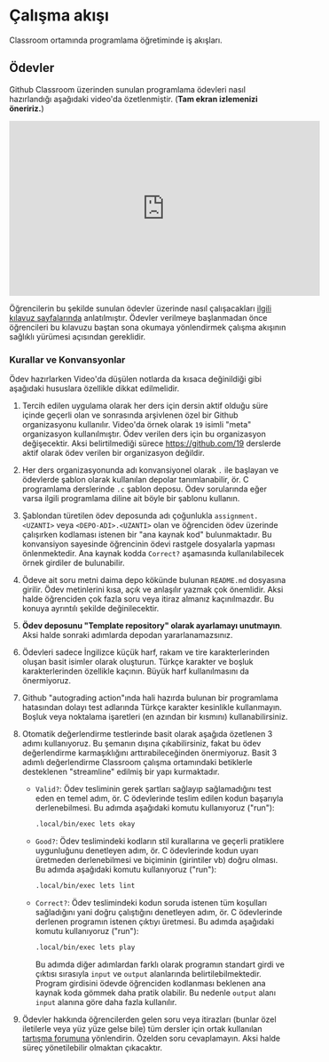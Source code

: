 # Çalışma akışı

Classroom ortamında programlama öğretiminde iş akışları.

## Ödevler

Github Classroom üzerinden sunulan programlama ödevleri nasıl hazırlandığı aşağıdaki video'da özetlenmiştir.  (**Tam
ekran izlemenizi öneririz.**)

<iframe width="560" height="315" src="https://www.youtube.com/embed/KlaNT07bWtk" title="YouTube video player" frameborder="0" allow="accelerometer; autoplay; clipboard-write; encrypted-media; gyroscope; picture-in-picture" allowfullscreen></iframe>

Öğrencilerin bu şekilde sunulan ödevler üzerinde nasıl çalışacakları [ilgili kılavuz sayfalarında](/guide/)
anlatılmıştır.  Ödevler verilmeye başlanmadan önce öğrencileri bu kılavuzu baştan sona okumaya yönlendirmek çalışma
akışının sağlıklı yürümesi açısından gereklidir.

### Kurallar ve Konvansyonlar

Ödev hazırlarken Video'da düşülen notlarda da kısaca değinildiği gibi aşağıdaki hususlara özellikle dikkat edilmelidir.

1. Tercih edilen uygulama olarak her ders için dersin aktif olduğu süre içinde geçerli olan ve sonrasında arşivlenen
   özel bir Github organizasyonu kullanılır.  Video'da örnek olarak `19` isimli "meta" organizasyon kullanılmıştır. Ödev
   verilen ders için bu organizasyon değişecektir.  Aksi belirtilmediği sürece https://github.com/19 derslerde aktif
   olarak ödev verilen bir organizasyon değildir.

2. Her ders organizasyonunda adı konvansiyonel olarak `.` ile başlayan ve ödevlerde şablon olarak kullanılan depolar
   tanımlanabilir, ör. C programlama derslerinde `.c` şablon deposu.  Ödev sorularında eğer varsa ilgili programlama
   diline ait böyle bir şablonu kullanın.

3. Şablondan türetilen ödev deposunda adı çoğunlukla `assignment.<UZANTI>` veya `<DEPO-ADI>.<UZANTI>` olan ve öğrenciden
   ödev üzerinde çalışırken kodlaması istenen bir "ana kaynak kod" bulunmaktadır.  Bu konvansiyon sayesinde öğrencinin
   ödevi rastgele dosyalarla yapması önlenmektedir.  Ana kaynak kodda `Correct?` aşamasında kullanılabilecek örnek
   girdiler de bulunabilir.

4. Ödeve ait soru metni daima depo kökünde bulunan `README.md` dosyasına girilir.  Ödev metinlerini kısa, açık ve
   anlaşılır yazmak çok önemlidir.  Aksi halde öğrenciden çok fazla soru veya itiraz almanız kaçınılmazdır.  Bu konuya
   ayrıntılı şekilde değinilecektir.

5. **Ödev deposunu "Template repository" olarak ayarlamayı unutmayın**.  Aksi halde sonraki adımlarda depodan
   yararlanamazsınız.

6. Ödevleri sadece İngilizce küçük harf, rakam ve tire karakterlerinden oluşan basit isimler olarak oluşturun.  Türkçe
   karakter ve boşluk karakterlerinden özellikle kaçının.  Büyük harf kullanılmasını da önermiyoruz.

7. Github "autograding action"ında hali hazırda bulunan bir programlama hatasından dolayı test adlarında Türkçe karakter
   kesinlikle kullanmayın.  Boşluk veya noktalama işaretleri (en azından bir kısmını) kullanabilirsiniz.

8. Otomatik değerlendirme testlerinde basit olarak aşağıda özetlenen 3 adımı kullanıyoruz.  Bu şemanın dışına
   çıkabilirsiniz, fakat bu ödev değerlendirme karmaşıklığını arttırabileceğinden önermiyoruz.  Basit 3 adımlı
   değerlendirme Classroom çalışma ortamındaki betiklerle desteklenen "streamline" edilmiş bir yapı kurmaktadır.

   - `Valid?`: Ödev tesliminin gerek şartları sağlayıp sağlamadığını test eden en temel adım, ör. C ödevlerinde teslim
     edilen kodun başarıyla derlenebilmesi.  Bu adımda aşağıdaki komutu kullanıyoruz ("run"):

     ```sh
     .local/bin/exec lets okay
     ```

   - `Good?`: Ödev teslimindeki kodların stil kurallarına ve geçerli pratiklere uygunluğunu denetleyen adım, ör. C
     ödevlerinde kodun uyarı üretmeden derlenebilmesi ve biçiminin (girintiler vb) doğru olması.  Bu adımda aşağıdaki
     komutu kullanıyoruz ("run"):

     ```sh
     .local/bin/exec lets lint
     ```

   - `Correct?`: Ödev teslimindeki kodun soruda istenen tüm koşulları sağladığını yani doğru çalıştığını denetleyen
     adım, ör. C ödevlerinde derlenen programın istenen çıktıyı üretmesi.  Bu adımda aşağıdaki komutu kullanıyoruz
     ("run"):

     ```sh
     .local/bin/exec lets play
     ```

     Bu adımda diğer adımlardan farklı olarak programın standart girdi ve çıktısı sırasıyla `input` ve `output`
     alanlarında belirtilebilmektedir.  Program girdisini ödevde öğrenciden kodlanması beklenen ana kaynak koda gömmek
     daha pratik olabilir.  Bu nedenle `output` alanı `input` alanına göre daha fazla kullanılır.

9. Ödevler hakkında öğrencilerden gelen soru veya itirazları (bunlar özel iletilerle veya yüz yüze gelse bile) tüm
   dersler için ortak kullanılan [tartışma forumuna](https://github.com/19/classroom/discussions) yönlendirin.  Özelden
   soru cevaplamayın.  Aksi halde süreç yönetilebilir olmaktan çıkacaktır.
